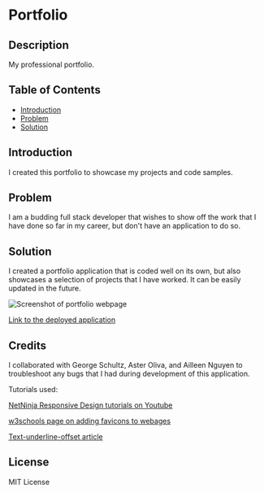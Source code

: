# Portfolio

## Description

My professional portfolio.

## Table of Contents

- [Introduction](#introduction)
- [Problem](#problem)
- [Solution](#solution)

## Introduction
I created this portfolio to showcase my projects and code samples.

## Problem

I am a budding full stack developer that wishes to show off the work that I have done so far in my career, but don't have an application to do so.

## Solution

 I created a portfolio application that is coded well on its own, but also showcases a selection of projects that I have worked. It can be easily updated in the future.

![Screenshot of portfolio webpage](assets/images/screenshot.jpg)

[Link to the deployed application]()

## Credits

I collaborated with George Schultz, Aster Oliva, and Ailleen Nguyen to troubleshoot any bugs that I had during development of this application.

Tutorials used:

[NetNinja Responsive Design tutorials on Youtube](https://www.youtube.com/watch?v=3tLb3i7GB38&list=PL4cUxeGkcC9g9Vh9MAA-XKnfJsWZnPZFw&ab_channel=NetNinja)

[w3schools page on adding favicons to webages](https://www.w3schools.com/html/html_favicon.asp)

[Text-underline-offset article](https://css-tricks.com/almanac/properties/t/text-underline-offset/#:~:text=The%20text%2Dunderline%2Doffset%20property,underlines%20from%20their%20initial%20position.&text=Once%20you%20apply%20an%20underline,text%2Dunderline%2Doffset%20property.)

## License

MIT License